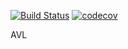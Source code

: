 [![Build Status](https://app.travis-ci.com/srinidhipatil1/AVL.svg?branch=main)](https://app.travis-ci.com/srinidhipatil1/AVL)
[![codecov](https://codecov.io/gh/srinidhipatil1/AVL/branch/master/graph/badge.svg)](https://codecov.io/gh/srinidhipatil1/AVL)

AVL


